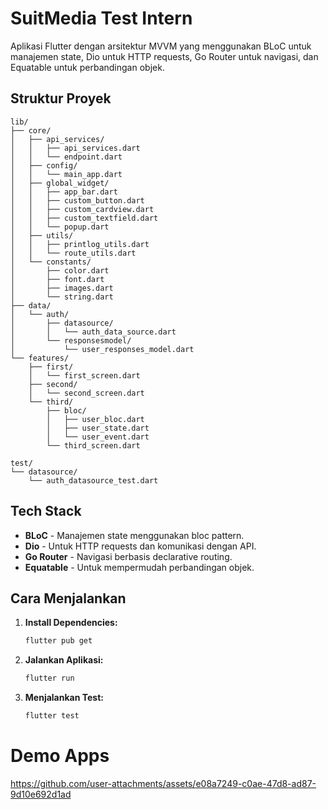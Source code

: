 
# SuitMedia Test Intern


Aplikasi Flutter dengan arsitektur MVVM yang menggunakan BLoC untuk manajemen state, Dio untuk HTTP requests, Go Router untuk navigasi, dan Equatable untuk perbandingan objek.

## Struktur Proyek

```plaintext
lib/
├── core/
│   ├── api_services/
│   │   ├── api_services.dart
│   │   └── endpoint.dart
│   ├── config/
│   │   └── main_app.dart
│   ├── global_widget/
│   │   ├── app_bar.dart
│   │   ├── custom_button.dart
│   │   ├── custom_cardview.dart
│   │   ├── custom_textfield.dart
│   │   └── popup.dart
│   ├── utils/
│   │   ├── printlog_utils.dart
│   │   └── route_utils.dart
│   └── constants/
│       ├── color.dart
│       ├── font.dart
│       ├── images.dart
│       └── string.dart
├── data/
│   └── auth/
│       ├── datasource/
│       │   └── auth_data_source.dart
│       └── responsesmodel/
│           └── user_responses_model.dart
└── features/
    ├── first/
    │   └── first_screen.dart
    ├── second/
    │   └── second_screen.dart
    └── third/
        ├── bloc/
        │   ├── user_bloc.dart
        │   ├── user_state.dart
        │   └── user_event.dart
        └── third_screen.dart

test/
└── datasource/
    └── auth_datasource_test.dart
```

## Tech Stack

- **BLoC** - Manajemen state menggunakan bloc pattern.
- **Dio** - Untuk HTTP requests dan komunikasi dengan API.
- **Go Router** - Navigasi berbasis declarative routing.
- **Equatable** - Untuk mempermudah perbandingan objek.

## Cara Menjalankan

1. **Install Dependencies:**
   ```bash
   flutter pub get
   ```

2. **Jalankan Aplikasi:**
   ```bash
   flutter run
   ```

3. **Menjalankan Test:**
   ```bash
   flutter test
   ```
   
# Demo Apps

https://github.com/user-attachments/assets/e08a7249-c0ae-47d8-ad87-9d10e692d1ad



   
